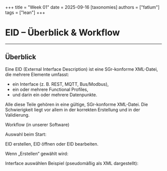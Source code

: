 +++
title = "Week 01"
date = 2025-09-16
[taxonomies]
authors = ["fatlum"]
tags = ["lean"]
+++

# EID – Überblick & Workflow
---
## Überblick
Eine EID (External Interface Description) ist eine SGr-konforme XML-Datei, die mehrere Elemente umfasst:

- ein Interface (z. B. REST, MQTT, Bus/Modbus),
- ein oder mehrere Functional Profiles,
- und darin ein oder mehrere Datenpunkte.

Alle diese Teile gehören in eine gültige, SGr-konforme XML-Datei.
Die Schwierigkeit liegt vor allem in der korrekten Erstellung und in der Validierung.

Workflow (in unserer Software)

Auswahl beim Start:

EID erstellen, EID öffnen oder EID bearbeiten.

Wenn „Erstellen“ gewählt wird:

Interface auswählen
Beispiel (pseudomäßig als XML dargestellt):